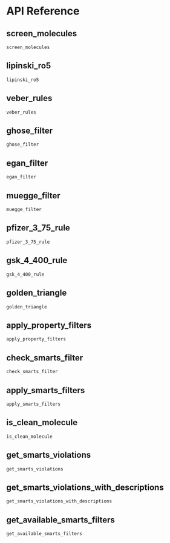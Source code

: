 # API Reference

## screen\_molecules

```@docs
screen_molecules
```

## lipinski\_ro5

```@docs
lipinski_ro5
```

## veber\_rules

```@docs
veber_rules
```

## ghose\_filter

```@docs
ghose_filter
```

## egan\_filter

```@docs
egan_filter
```

## muegge\_filter

```@docs
muegge_filter
```

## pfizer\_3\_75\_rule

```@docs
pfizer_3_75_rule
```

## gsk\_4\_400\_rule

```@docs
gsk_4_400_rule
```

## golden\_triangle

```@docs
golden_triangle
```

## apply\_property\_filters

```@docs
apply_property_filters
```

## check\_smarts\_filter

```@docs
check_smarts_filter
```

## apply\_smarts\_filters

```@docs
apply_smarts_filters
```

## is\_clean\_molecule

```@docs
is_clean_molecule
```

## get\_smarts\_violations

```@docs
get_smarts_violations
```

## get\_smarts\_violations\_with\_descriptions

```@docs
get_smarts_violations_with_descriptions
```

## get\_available\_smarts\_filters

```@docs
get_available_smarts_filters
```
